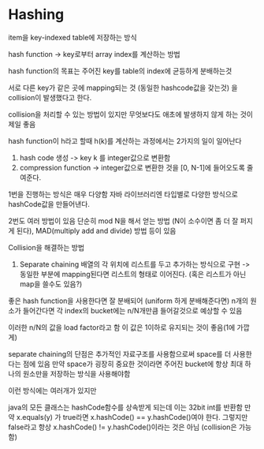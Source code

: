 # Hashing
item을 key-indexed table에 저장하는 방식

hash function -> key로부터 array index를 계산하는 방법

hash function의 목표는 주어진 key를 table의 index에 균등하게 분배하는것

서로 다른 key가 같은 곳에 mapping되는 것 (동일한 hashcode값을 갖는것) 을 collision이 발생했다고 한다.

collision을 처리할 수 있는 방법이 있지만 무엇보다도 애초에 발생하지 않게 하는 것이 제일 좋음

hash function이 h라고 할때 h(k)를 계산하는 과정에서는 2가지의 일이 일어난다
1. hash code 생성 -> key k 를 integer값으로 변환함
2. compression function -> integer값으로 변환한 것을 [0, N-1]에 들어오도록 줄여준다.

1번을 진행하는 방식은 매우 다양함
자바 라이브러리엔 타입별로 다양한 방식으로 hashCode값을 만들어낸다.

2번도 여러 방법이 있음 단순히 mod N을 해서 얻는 방법 (N이 소수이면 좀 더 잘 퍼지게 된다),
MAD(multiply add and divide) 방법 등이 있음


Collision을 해결하는 방법
1. Separate chaining
배열의 각 위치에 리스트를 두고 추가하는 방식으로 구현 -> 동일한 부분에 mapping된다면 리스트의 형태로 이어진다. (혹은 리스트가 아닌 map을 쓸수도 있음?)

좋은 hash function을 사용한다면 잘 분배되어 (uniform 하게 분배해준다면) n개의 원소가 들어간다면 각 index의 bucket에는 n/N개만큼 들어갈것으로 예상할 수 있음

이러한 n/N의 값을 load factor라고 함 이 값은 1이하로 유지되는 것이 좋음(1에 가깝게)

separate chaining의 단점은 추가적인 자료구조를 사용함으로써 space를 더 사용한다는 점에 있음
만약 space가 굉장히 중요한 것이라면 주어진 bucket에 항상 최대 하나의 원소만을 저장하는 방식을 사용해야함

이런 방식에는 여러개가 있지만 



java의 모든 클래스는 hashCode함수를 상속받게 되는데 이는 32bit int를 반환함
만약 x.equals(y) 가 true라면 x.hashCode() == y.hashCode()여야 한다.
그렇지만 false라고 항상 x.hashCode() != y.hashCode()이라는 것은 아님 (collision은 가능함)



